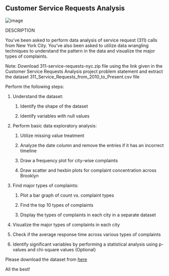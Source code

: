 ## Customer Service Requests Analysis
![image](https://github.com/user-attachments/assets/da8fb677-3384-4f8a-a39a-7473cb6591ae)

DESCRIPTION

You've been asked to perform data analysis of service request (311) calls from New York City. You've also been asked to utilize data wrangling techniques 
to understand the pattern in the data and visualize the major types of complaints.

Note: Download 311-service-requests-nyc.zip file using the link given in the Customer Service Requests Analysis project problem statement and extract
the dataset 311_Service_Requests_from_2010_to_Present.csv file

Perform the following steps:

1. Understand the dataset:

   1. Identify the shape of the dataset

   2. Identify variables with null values

2. Perform basic data exploratory analysis:

   1. Utilize missing value treatment

   2. Analyze the date column and remove the entries if it has an incorrect timeline

   3. Draw a frequency plot for city-wise complaints

   4. Draw scatter and hexbin plots for complaint concentration across Brooklyn

3. Find major types of complaints:

   1. Plot a bar graph of count vs. complaint types

   2. Find the top 10 types of complaints

   3. Display the types of complaints in each city in a separate dataset

 

4. Visualize the major types of complaints in each city

5. Check if the average response time across various types of complaints

6. Identify significant variables by performing a statistical analysis using p-values and chi-square values (Optional)

Please download the dataset from [here](https://github.com/Simplilearn-Edu/Data-Science-with-Python-Project-2-)

All the best!
